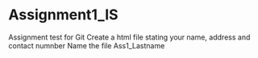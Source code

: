 # Assignment1_IS
Assignment test for Git
Create a html file stating your name, address and contact numnber
Name the file Ass1_Lastname